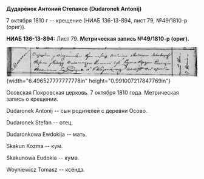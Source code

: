 **Дударёнок Антоний Степанов (Dudaronek Antonij)**

7 октября 1810 г -- крещение (НИАБ 136-13-894, лист 79, №49/1810-р
(ориг)).

**НИАБ 136-13-894:** Лист 79. **Метрическая запись №49/1810-р (ориг).**

![](./media/c3b2e1d5502ea41c5f0879e2f398d985d53d564b.png){width="6.496527777777778in"
height="0.991007217847769in"}

Осовская Покровская церковь. 7 октября 1810 года. Метрическая запись о
крещении.

Dudaronek Antonij -- сын родителей с деревни Осовo.

Dudaronek Stefan -- отец.

Dudaronkowa Ewdokija -- мать.

Skakun Kozma -- кум.

Skakunowa Eudokia -- кума.

Woyniewicz Tomasz -- ксёндз.
